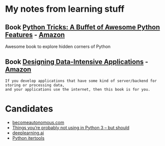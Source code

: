 
# My notes from learning stuff

## Book [Python Tricks: A Buffet of Awesome Python Features](python_tricks.ipynb) - [Amazon](https://www.amazon.com/Python-Tricks-Buffet-Awesome-Features/dp/1775093301)
Awesome book to explore hidden corners of Python

## Book [Designing Data-Intensive Applications](data_intensive.md) - [Amazon](https://www.amazon.com/Designing-Data-Intensive-Applications-Reliable-Maintainable/dp/1449373321)

```
If you develop applications that have some kind of server/backend for storing or processing data, 
and your applications use the internet, then this book is for you.
```

# Candidates

* [becomeautonomous.com](https://becomeautonomous.com/)
* [Things you’re probably not using in Python 3 – but should](https://datawhatnow.com/things-you-are-probably-not-using-in-python-3-but-should/)
* [deeplearning.ai](https://www.deeplearning.ai/)
* [Python itertools](https://docs.python.org/3.6/library/itertools.html)


